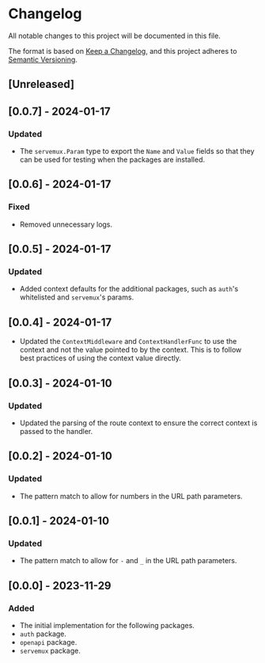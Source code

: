 # Changelog

All notable changes to this project will be documented in this file.

The format is based on [Keep a Changelog](https://keepachangelog.com/en/1.0.0/),
and this project adheres to [Semantic Versioning](https://semver.org/spec/v2.0.0.html).

## [Unreleased]

## [0.0.7] - 2024-01-17

### Updated

- The `servemux.Param` type to export the `Name` and `Value` fields so that
  they can be used for testing when the packages are installed.

## [0.0.6] - 2024-01-17

### Fixed

- Removed unnecessary logs.

## [0.0.5] - 2024-01-17

### Updated

- Added context defaults for the additional packages, such as `auth`'s
  whitelisted and `servemux`'s params.

## [0.0.4] - 2024-01-17

- Updated the `ContextMiddleware` and `ContextHandlerFunc` to use the context
  and not the value pointed to by the context. This is to follow best practices
  of using the context value directly.

## [0.0.3] - 2024-01-10

### Updated

- Updated the parsing of the route context to ensure the correct context is
  passed to the handler.

## [0.0.2] - 2024-01-10

### Updated

- The pattern match to allow for numbers in the URL path parameters.

## [0.0.1] - 2024-01-10

### Updated

- The pattern match to allow for `-` and `_` in the URL path parameters.

## [0.0.0] - 2023-11-29

### Added

- The initial implementation for the following packages.
- `auth` package.
- `openapi` package.
- `servemux` package.
